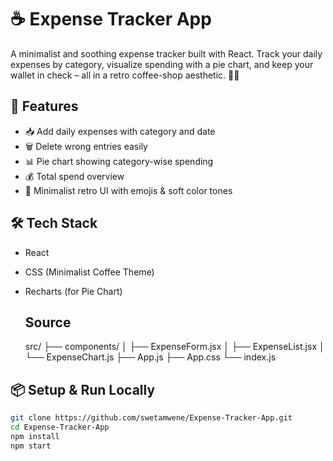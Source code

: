 # ☕ Expense Tracker App

A minimalist and soothing expense tracker built with React. Track your daily expenses by category, visualize spending with a pie chart, and keep your wallet in check – all in a retro coffee-shop aesthetic. 🧾✨

## 🚀 Features

- 📥 Add daily expenses with category and date
- 🗑️ Delete wrong entries easily
- 📊 Pie chart showing category-wise spending
- 💰 Total spend overview
- 🎨 Minimalist retro UI with emojis & soft color tones

## 🛠️ Tech Stack

- React
- CSS (Minimalist Coffee Theme)
- Recharts (for Pie Chart)

  ## Source

  src/
├── components/
│   ├── ExpenseForm.jsx
│   ├── ExpenseList.jsx
│   └── ExpenseChart.js
├── App.js
├── App.css
└── index.js


## 📦 Setup & Run Locally

```bash
git clone https://github.com/swetamwene/Expense-Tracker-App.git
cd Expense-Tracker-App
npm install
npm start

